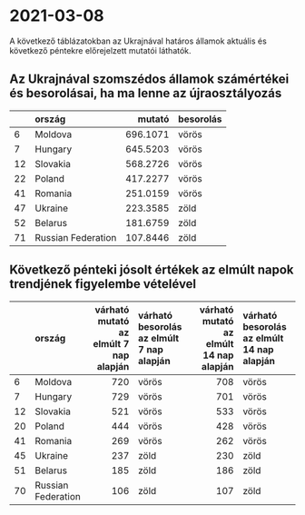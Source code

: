 # 2021-03-08
A következő táblázatokban az Ukrajnával határos államok aktuális és következő péntekre előrejelzett mutatói láthatók.
## Az Ukrajnával szomszédos államok számértékei és besorolásai, ha ma lenne az újraosztályozás

|   |ország             |   mutató|besorolás |
|:--|:------------------|--------:|:---------|
|6  |Moldova            | 696.1071|vörös     |
|7  |Hungary            | 645.5203|vörös     |
|12 |Slovakia           | 568.2726|vörös     |
|22 |Poland             | 417.2277|vörös     |
|41 |Romania            | 251.0159|vörös     |
|47 |Ukraine            | 223.3585|zöld      |
|52 |Belarus            | 181.6759|zöld      |
|71 |Russian Federation | 107.8446|zöld      |
## Következő pénteki jósolt értékek az elmúlt napok trendjének figyelembe vételével
|   |ország             | várható mutató az elmúlt 7 nap alapján|várható besorolás az elmúlt 7 nap alapján | várható mutató az elmúlt 14 nap alapján|várható besorolás az elmúlt 14 nap alapján |
|:--|:------------------|--------------------------------------:|:-----------------------------------------|---------------------------------------:|:------------------------------------------|
|6  |Moldova            |                                    720|vörös                                     |                                     708|vörös                                      |
|7  |Hungary            |                                    729|vörös                                     |                                     701|vörös                                      |
|12 |Slovakia           |                                    521|vörös                                     |                                     533|vörös                                      |
|20 |Poland             |                                    444|vörös                                     |                                     428|vörös                                      |
|41 |Romania            |                                    269|vörös                                     |                                     262|vörös                                      |
|45 |Ukraine            |                                    237|zöld                                      |                                     230|zöld                                       |
|51 |Belarus            |                                    185|zöld                                      |                                     186|zöld                                       |
|70 |Russian Federation |                                    106|zöld                                      |                                     107|zöld                                       |
